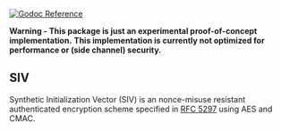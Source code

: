 [![Godoc Reference](https://godoc.org/github.com/secure-io/siv?status.svg)](https://godoc.org/github.com/secure-io/siv)

**Warning - This package is just an experimental proof-of-concept implementation.**
**This implementation is currently not optimized for performance or (side channel) security.**

## SIV

Synthetic Initialization Vector (SIV) is an nonce-misuse resistant authenticated
encryption scheme specified in [RFC 5297](https://tools.ietf.org/html/rfc5297) using
AES and CMAC.